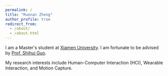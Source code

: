 ```yaml
---
permalink: /
title: "Ruonan Zheng"
author_profile: true
redirect_from: 
  - /about/
  - /about.html
---
```


I am a Master's student at [Xiamen University](https://www.xmu.edu.cn/). I am fortunate to be advised by [Prof. Shihui Guo](https://www.humanplus.xyz/).

My research interests include Human-Computer Interaction (HCI), Wearable Interaction, and Motion Capture.
